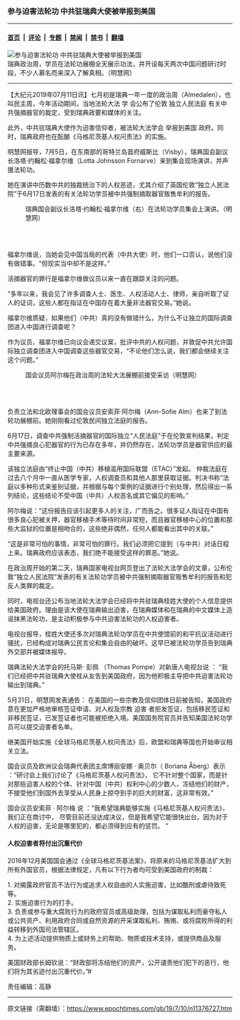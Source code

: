 ### 参与迫害法轮功 中共驻瑞典大使被举报到美国

---

#### [首页](../../../..?n11376727) &nbsp;|&nbsp; [评论](../../../../../epoch-comment?n11376727) &nbsp;|&nbsp; [专题](../../../../../epoch-special?n11376727) &nbsp;|&nbsp; [禁闻](../../../../../epoch-news?n11376727) &nbsp;|&nbsp; [禁书](../../../../../books?n11376727) &nbsp;|&nbsp; [翻墙](https://github.com/gfw-breaker/nogfw/blob/master/README.md?n11376727)


<div><img alt="参与迫害法轮功 中共驻瑞典大使被举报到美国" class="attachment-djy_600_400 size-djy_600_400 wp-post-image" src="https://i.epochtimes.com/assets/uploads/2019/07/2019-7-10-sweden-almedalen-falun-gong-truth_01-ss.jpg"/>
<div class="caption">
 瑞典政治周，学员在法轮功展棚全天展示功法，并开设每天两次中国问题研讨时段，不少人慕名而来深入了解真相。（明慧网）
</div></div><hr/><div class="post_content" id="artbody" itemprop="articleBody">
 <!-- article content begin -->
 <p>
  【大纪元2019年07月11日讯】七月初是瑞典一年一度的政治周（Almedalen），也叫民主周，今年活动期间，当地法轮大法
  <span class="s4">
   学
  </span>
  会公布了伦敦
  <ok href="https://chinatribunal.com/">
   独立人民法庭
  </ok>
  有关中共强摘器官的裁定，受到瑞典政要和媒体的关注。
 </p>
 <p class="p6">
  <span class="s3">
   此外，中共驻瑞典大使作为迫害信仰者，被法轮大法学会
   <ok href="https://www.epochtimes.com/gb/tag/%E4%B8%BE%E6%8A%A5%E5%88%B0%E7%BE%8E%E5%9B%BD.html">
    举报到美国
   </ok>
   政府。同时，瑞典政府也在酝酿《马格尼茨基人权问责法》的实施。
  </span>
 </p>
 <p class="p7">
  明慧网报导，7月5日，在东南部的哥特兰岛首府威斯比（Visby），瑞典国会副议长洛塔‧约翰松‧福拿尔维（Lotta Johnsson Fornarve）来到集会现场演讲，并声援法轮功。
 </p>
 <p class="p7">
  <span class="s3">
   她在演讲中历数中共的独裁统治下的人权恶迹，尤其介绍了英国伦敦“独立人民法院”于6月17日发表的有关法轮功学员被中共强制摘取器官贩售牟利的报告。
  </span>
 </p>
 <figure aria-describedby="caption-attachment-11376785" class="wp-caption aligncenter" id="attachment_11376785" style="width: 477px">
  <ok href="https://i.epochtimes.com/assets/uploads/2019/07/2019-7-10-sweden-almedalen-falun-gong-truth_03-ss.jpg" target="_blank">
   <img alt="" class="wp-image-11376785" src="https://i.epochtimes.com/assets/uploads/2019/07/2019-7-10-sweden-almedalen-falun-gong-truth_03-ss.jpg"/>
  </ok>
  <br/><figcaption class="wp-caption-text" id="caption-attachment-11376785">
   瑞典国会副议长洛塔‧约翰松‧福拿尔维（右）在法轮功学员集会上演讲。（明慧网）
  </figcaption><br/>
 </figure><br/>
 <p class="p7">
  <span class="s3">
   福拿尔维说，当她会见中国当局的代表（中共大使）时，他们一口否认，说他们没有做错事。“但现实当中却不是这样。”
  </span>
 </p>
 <p class="p7">
  <span class="s3">
   活摘器官的罪行是福拿尔维做议员以来一直在跟踪关注的问题。
  </span>
 </p>
 <p class="p7">
  <span class="s3">
   “多年以来，我会见了许多调查人士、医生、人权活动人士、律师，亲自听取了证人的证词，这些人都在指证在中国存在着大量非法器官交易。”她说。
  </span>
 </p>
 <p class="p7">
  <span class="s3">
   福拿尔维质疑，如果他们（中共）真的没有做错什么，为什么不让独立的国际调查团进入中国进行调查呢？
  </span>
 </p>
 <p class="p7">
  <span class="s3">
   作为议员，福拿尔维已向议会递交议案，批评中共的人权问题，并敦促中共允许国际独立调查团进入中国调查这些器官交易，“不论他们怎么说，我们都会继续关注这个问题。”
  </span>
 </p>
 <figure aria-describedby="caption-attachment-11376786" class="wp-caption aligncenter" id="attachment_11376786" style="width: 494px">
  <ok href="https://i.epochtimes.com/assets/uploads/2019/07/2019-7-10-sweden-almedalen-falun-gong-truth_04.jpg" target="_blank">
   <img alt="" class="wp-image-11376786" src="https://i.epochtimes.com/assets/uploads/2019/07/2019-7-10-sweden-almedalen-falun-gong-truth_04-600x338.jpg"/>
  </ok>
  <br/><figcaption class="wp-caption-text" id="caption-attachment-11376786">
   国会议员阿尔梅在政治周的法轮大法展棚前接受采访（明慧网）
  </figcaption><br/>
 </figure><br/>
 <p class="p4">
  <span class="s3">
   负责立法和北欧理事会的国会议员安索菲‧阿尔梅（Ann-Sofie Alm）也来了到法轮功展棚前。她刚刚看过伦敦民间独立法庭的报告。
  </span>
 </p>
 <p class="p4">
  6月17日，调查中共强制活摘器官的国际独立“人民法庭”于在伦敦宣判结果，判定中共强摘良心犯器官的行为已存在多年，并仍然存在，法轮功学员是器官供应的最主要来源。
 </p>
 <p class="p4">
  该独立法庭由“终止中国（中共）移植滥用国际联盟（ETAC）”发起。 仲裁法庭在过去八个月中一直从医学专家，人权调查员和其他人那里获取证据。判决书称“法庭以多种形式来鉴别证据，并根据与每个案例的证据进行个别处理，然后得出一系列结论，这些结论不受中国（中共）人权恶名或其它偏见的影响。”
 </p>
 <p class="p4">
  <span class="s3">
   阿尔梅说：“这份报告应该引起更多人的关注，广而告之。很多证人指证在中国有很多良心犯被关押，器官移植手术等待时间非常短，而且器官移植中心的位置和那些大监狱的位置是相吻合的，这些绝非偶然，任何人都能看出其中的关联。”
  </span>
 </p>
 <p class="p4">
  <span class="s3">
   “这是非常可怕的事情，非常可怕的罪行。我们必须把它提到（与中共）对话日程上来。瑞典政府应该表态，我们绝不能接受这样的罪恶。”她说。
  </span>
 </p>
 <p class="p7">
  <span class="s3">
   在政治周开始的第二天，瑞典国家电视台网页登出了法轮大法学会的文章，公布伦敦“独立人民法院”发表的有关法轮功学员被中共强制摘取器官贩售牟利的报告和犯反人类罪的裁定。
  </span>
 </p>
 <p class="p7">
  <span class="s3">
   同时，电视台还公布当地法轮大法学会已经将中共驻瑞典桂姓大使的个人信息提供给美国政府。理由是该大使在瑞典输出迫害，在瑞典媒体和在瑞典的中文媒体上造谣抹黑法轮功，是主动积极参与中共迫害法轮功的人权迫害者。
  </span>
 </p>
 <p class="p7">
  <span class="s3">
   电视台报导，桂姓大使还多次对瑞典法轮功学员在中共使馆前的和平抗议活动进行骚扰，已经构成对瑞典公民言论和集会自由的破坏。这早已被法轮功学员告到瑞典外交部并被媒体报导。
  </span>
 </p>
 <p class="p9">
  <span class="s3">
   瑞典法轮大法学会的托马斯‧
  </span>
  <span class="s3">
   彭佩
  </span>
  <span class="s5">
   （Thomas Pompe）对新唐人电视台说
  </span>
  <span class="s3">
   ：
  </span>
  <span class="s3">
   “我们已经把中共驻瑞典大使桂从友吿到美国政府，因为他积极主导把中共迫害法轮功输出到瑞典。”
  </span>
 </p>
 <p class="p9">
  5月31日，明慧网发表通告： 在美国的一些宗教及信仰团体日前被告知，美国政府意在更加严格地审核签证申请、对人权及宗教
  <ok href="http://www.minghui.org/mh/glossary.html#37">
   迫害
  </ok>
  者拒发签证，包括移民签证和非移民签证，已发签证者也可能被拒绝入境。美国国务院官员并告知美国法轮功学员可以提交迫害者名单。
 </p>
 <p class="p9">
  <span class="s3">
   继美国开始实施《全球马格尼茨基人权问责法》后，欧盟和瑞典等国也开始审议相关立法。
  </span>
 </p>
 <p class="p6">
  <span class="s3">
   国会议员及欧洲议会瑞典代表团主席博丽安娜
  </span>
  <span class="s5">
   ‧
  </span>
  <span class="s3">
   奥贝尔（
  </span>
  <span class="s5">
   Boriana Åberg）表示
  </span>
  <span class="s3">
   ：“研讨会上我们讨论了《马格尼茨基人权问责法》，
  </span>
  <span class="s3">
   它不针对整个国家，而是针对那些迫害人权的个体、针对中国（中共）权利中心的少数人，冻结他们的财产，不接受他们到国外去享受从人民身上掠夺到手的巨大的财富，这非常有效。”
  </span>
 </p>
 <p class="p6">
  <span class="s3">
   国会议员安索菲
  </span>
  <span class="s5">
   ·
  </span>
  <span class="s3">
   阿尔梅
  </span>
  <span class="s5">
   说
  </span>
  <span class="s3">
   ：“我希望瑞典能够实施《马格尼茨基人权问责法》，我们正在商讨中，
  </span>
  <span class="s3">
   尽管目前还没达成决议，但是我希望它能很快出台。因为对于人权的迫害，无论是哪里犯的，都必须得到应有的惩罚。
  </span>
  <span class="s3">
   ”
  </span>
 </p>
 <h4 class="p6">
  人权迫害者将付出沉重代价
 </h4>
 <p>
  2016年12月美国国会通过《全球马格尼茨基法案》，将原来的马格尼茨基法扩大到所有外国官员，根据法律规定，凡有以下行为者均可受到美国政府的制裁：
 </p>
 <p>
  1. 对揭露政府官员不法行为或追求人权自由的人实施迫害，比如酷刑或虐待致死等。
  <br/>
  2. 实施迫害行为的打手。
  <br/>
  3. 负责或参与重大腐败行为的政府官员或高级助理，包括为谋取私利而豪夺私人或公共资产、利用政府合同或自然资源的开采谋取私利、贿赂、或将腐败所得的利益转移到外国司法管辖区。
  <br/>
  4. 为上述活动提供物质上或财务上的帮助、物质或技术支持，或提供商品及服务。
 </p>
 <p>
  美国财政部长姆钦说：“财政部将冻结他们的资产，公开谴责他们犯下的恶行，他们将为其劣迹付出沉重代价。”#
 </p>
 <p class="p7">
  责任编辑：高静
 </p>
 <!-- article content end -->
 <div id="below_article_ad">
 </div>
</div>


---

原文链接（需翻墙）：https://www.epochtimes.com/gb/19/7/10/n11376727.htm